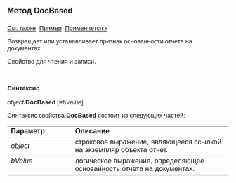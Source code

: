 <html>
<head>
<title>Отчет\DocBased</title>
</head>

<body>

<p><font size="4" face="Arial"><strong>Метод DocBased<br>
<br>
</strong></font><font face="Arial"><a href="../AsRepViewer.html">См. 
также</a>&nbsp;
<a href="../../Examples/E_AsRepViewer.html">Пример</a>&nbsp; <a
href="../AsRepViewer.html">Применяется к</a></font></p>

<p><font face="Arial">Возвращает или устанавливает признак 
oснованности отчета на документах. </font></p>

<p><font face="Arial">Свойство для чтения и записи.</font></p>

<p class="label">&nbsp;</p>

<p class="label"><font face="Arial"><b>Синтаксис<br>
<br>
</b><em>object</em><strong>.DocBased </strong>[=<em>bValue</em>]&nbsp;</font></p>

<p><font face="Arial">Синтаксис свойства <b>DocBased</b>
состоит из следующих частей:</font></p>

<table border="1" cellPadding="5" cols="2" frame="below" rules="rows">
<TBODY>
  <tr vAlign="top">
    <td class="label" width="29%"><font face="Arial"><b>Параметр</b></font></td>
    <td class="label" width="71%"><font face="Arial"><strong>Описание</strong></font></td>
  </tr>
  <tr>
    <td width="29%"><font face="Arial"><em>object</em></font></td>
    <td width="71%"><font face="Arial">строковое выражение, являющееся 
	ссылкой на экземпляр объекта отчет.</font></td>
  </tr>
  <tr vAlign="top">
    <td width="29%"><font face="Arial"><em>bValue</em></font></td>
    <td width="71%"><font face="Arial">логическое выражение, 
	определяющее oснованность отчета на документах. </font></td>
  </tr>
</table>
</body>
</html>
